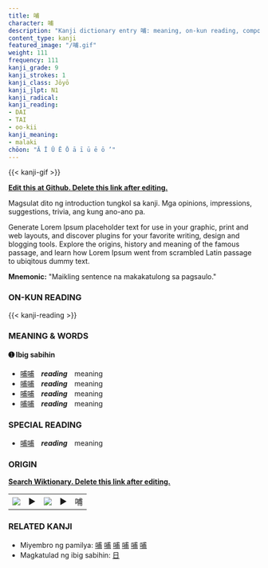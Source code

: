 ```yaml
---
title: 哺
character: 哺
description: "Kanji dictionary entry 哺: meaning, on-kun reading, compounds, origin, related kanji"
content_type: kanji
featured_image: "/哺.gif"
weight: 111
frequency: 111
kanji_grade: 9
kanji_strokes: 1
kanji_class: Jōyō
kanji_jlpt: N1
kanji_radical: 
kanji_reading: 
- DAI
- TAI
- oo-kii
kanji_meaning:
- malaki
chōon: "Ā Ī Ū Ē Ō ā ī ū ē ō ’"
---
```

[//]: # (Don't edit the line below. Kanji animated GIF code is automatically generated.)
{{< kanji-gif >}}

[//]: # (Edit below this line.)

**[Edit this at Github. Delete this link after editing.](https://github.com/tim0g/tim/tree/main/content/kanji/哺/index.md)**

Magsulat dito ng introduction tungkol sa kanji. Mga opinions, impressions, suggestions, trivia, ang kung ano-ano pa.

Generate Lorem Ipsum placeholder text for use in your graphic, print and web layouts, and discover plugins for your favorite writing, design and blogging tools. Explore the origins, history and meaning of the famous passage, and learn how Lorem Ipsum went from scrambled Latin passage to ubiqitous dummy text.
 
**Mnemonic:** "Maikling sentence na makakatulong sa pagsaulo."

### ON-KUN READING

[//]: # (Don't edit the line below. ON-KUN READING code is automatically generated.)
{{< kanji-reading >}}

### MEANING & WORDS

#### ➊ **Ibig sabihin**
  - [哺](../哺)[哺](../哺)　***reading***　meaning
  - [哺](../哺)[哺](../哺)　***reading***　meaning
  - [哺](../哺)[哺](../哺)　***reading***　meaning
  - [哺](../哺)[哺](../哺)　***reading***　meaning

### SPECIAL READING
  - [哺](../哺)[哺](../哺)　***reading***　meaning

### ORIGIN

**[Search Wiktionary. Delete this link after editing.](https://wiktionary.org/wiki/哺)**
<table class="kanji-table"><tr><td>
<img src="60px-哺-bronze.svg.png">
</td><td>▶</td><td>
<img src="60px-哺-oracle.svg.png">
</td><td>▶</td>
<td class="kanji-origin">哺</td>
</tr></table>

### RELATED KANJI
- Miyembro ng pamilya: [哺](../哺) [哺](../哺) [哺](../哺) [哺](../哺) [哺](../哺) [哺](../哺)
- Magkatulad ng ibig sabihin: [日](../日)
